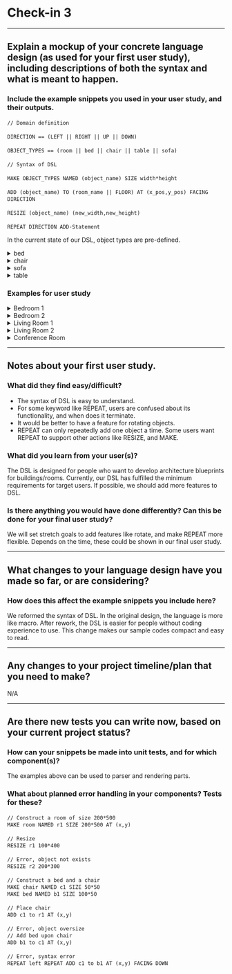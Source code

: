 # Check-in 3

---

## Explain a mockup of your concrete language design (as used for your first user study), including descriptions of both the syntax and what is meant to happen.
### Include the example snippets you used in your user study, and their outputs.
```
// Domain definition

DIRECTION == (LEFT || RIGHT || UP || DOWN)

OBJECT_TYPES == (room || bed || chair || table || sofa)

// Syntax of DSL

MAKE OBJECT_TYPES NAMED (object_name) SIZE width*height

ADD (object_name) TO (room_name || FLOOR) AT (x_pos,y_pos) FACING DIRECTION

RESIZE (object_name) (new_width,new_height)

REPEAT DIRECTION ADD-Statement
```
In the current state of our DSL, object types are pre-defined.
<details>
<summary>bed</summary>

![bed](./check-in%203%20related/bed.png)
</details>

<details>
<summary>chair</summary>

![chair](./check-in%203%20related/chair.png)
</details>

<details>
<summary>sofa</summary>

![sofa](./check-in%203%20related/sofa.png)
</details>

<details>
<summary>table</summary>

![table](./check-in%203%20related/table.png)
</details>

### Examples for user study
<details>
<summary>Bedroom 1</summary>

![table](./check-in%203%20related/bedroom1.png)
<details>
  <summary>Show Code</summary>

```
MAKE room NAMED br1 SIZE 200*500 AT (x,y)

MAKE chair NAMED c1 SIZE 50*50
MAKE bed NAMED b1 SIZE 100*150
MAKE table NAMED t1 SIZE 50*50
MAKE table NAMED t2 SIZE 80*80

ADD b1 TO br1 AT (x,y) FACING DOWN
ADD t1 TO br1 AT (x+100, y) FACING DOWN
ADD t2 TO br1 AT (x, y+420) FACING DOWN
ADD c1 TO br1 AT (x+15, y+370) FACING DOWN
```
</details>
</details>

<details>
<summary>Bedroom 2</summary>

![bedroom_2](./check-in%203%20related/bedroom2.png)
<details>
  <summary>Show Code</summary>

```
MAKE room NAMED br2 SIZE 200*500 AT (x,y)

MAKE chair NAMED c1 SIZE 50*50 
MAKE bed NAMED b1 SIZE 150*100
MAKE table NAMED t1 SIZE 50*50
MAKE table NAMED t2 SIZE 50*50
MAKE table NAMED t3 SIZE 80*80

ADD b1 TO br2 AT (x+50,y+50) FACING LEFT
ADD t1 TO br2 AT (x+150, y) FACING DOWN
ADD t2 TO br2 AT (x+150, y+150) FACING DOWN

ADD t3 TO br2 AT (x, y+420) FACING DOWN
ADD c1 TO br2 AT (x+80,y+435) FACING LEFT
```
</details>
</details>



<details>
<summary>Living Room 1</summary>

![lv_1](./check-in%203%20related/lr1.png)
<details>
    <summary>Show Code</summary>

```
MAKE room NAMED lr1 SIZE 500*250 AT (x,y)

MAKE chair NAMED c1 SIZE 70*70 
MAKE chair NAMED c2 SIZE 70*70 
MAKE chair NAMED c3 SIZE 100*100 
MAKE chair NAMED c4 SIZE 100*100
MAKE table NAMED t1 SIZE 150*150

MAKE table NAMED t2 SIZE 120*120
MAKE sofa NAMED s1 SIZE 200*100 

ADD t1 TO lr1 AT (x+100,y+70) FACING DOWN
ADD c1 TO lr1 AT (x+140,y) FACING DOWN
ADD c2 TO lr1 AT (x+140,y+220) FACING UP
ADD c3 TO lr1 AT (x, y+95) FACING RIGHT
ADD c3 TO lr1 AT (x+250, y+95) FACING LEFT

ADD s1 TO lr1 AT (x+300,y) FACING DOWN
ADD t2 TO lr1 AT (x+380,y+100) FACING DOWN
```
</details>
</details>



<details>
<summary>Living Room 2</summary>

![table](./check-in%203%20related/lr2.png)
<details>
    <summary>Show Code</summary>

```
MAKE room NAMED lr1 SIZE 200*500 AT (x,y)

MAKE chair NAMED c1 SIZE 50*50 
MAKE chair NAMED c2 SIZE 50*50 
MAKE table NAMED t1 SIZE 100*100

MAKE sofa NAMED s1 SIZE 50*240 
MAKE table NAMED t2 SIZE 80*240


ADD t1 TO lr1 AT (x,y) FACING DOWN
ADD c1 TO lr1 AT (x+100,y+25) FACING LEFT
ADD c2 TO lr1 AT (x+25,y+100) FACING UP

ADD s1 TO lr1 AT (x,y+260) FACING RIGHT
ADD t2 TO lr1 AT (x+50,y+260) FACING DOWN
```
</details>
</details>


<details>
<summary>Conference Room</summary>

![table](./check-in%203%20related/conference.png)
<details>
    <summary>Show Code</summary>

```
MAKE room NAMED cr1 SIZE 450*200
MAKE chair NAMED c1 SIZE 50*50

MAKE table NAMED t1 SIZE 450*100
ADD t1 TO r1 AT (x,y+50) FACING DOWN

REPEAT RIGHT ADD c1 TO r1 AT (x,y) FACING DOWN
REPEAT RIGHT ADD c2 TO r1 AT (x,y+200) FACING UP
```
</details>
</details>


---

## Notes about your first user study.
###    What did they find easy/difficult?

- The syntax of DSL is easy to understand.
- For some keyword like REPEAT, users are confused about its functionality, and when does it terminate.
- It would be better to have a feature for rotating objects.
- REPEAT can only repeatedly add one object a time. Some users want REPEAT to support other actions like RESIZE, and MAKE.
###    What did you learn from your user(s)?

The DSL is designed for people who want to develop architecture blueprints for buildings/rooms. Currently, our DSL has fulfilled the
minimum requirements for target users. If possible, we should add more features to DSL.
###    Is there anything you would have done differently? Can this be done for your final user study?
We will set stretch goals to add features like rotate, and make REPEAT more flexible. Depends on the time, these could be shown in our
final user study.

---

## What changes to your language design have you made so far, or are considering?
###     How does this affect the example snippets you include here?

We reformed the syntax of DSL. In the original design, the language is more like macro. After rework, the DSL is easier for people without 
coding experience to use. This change makes our sample codes compact and easy to read.

---

## Any changes to your project timeline/plan that you need to make?

N/A

---

## Are there new tests you can write now, based on your current project status?
###    How can your snippets be made into unit tests, and for which component(s)?

The examples above can be used to parser and rendering parts.  
###    What about planned error handling in your components? Tests for these?
```
// Construct a room of size 200*500 
MAKE room NAMED r1 SIZE 200*500 AT (x,y)

// Resize
RESIZE r1 100*400

// Error, object not exists
RESIZE r2 200*300

// Construct a bed and a chair
MAKE chair NAMED c1 SIZE 50*50 
MAKE bed NAMED b1 SIZE 100*50

// Place chair
ADD c1 to r1 AT (x,y)

// Error, object oversize
// Add bed upon chair
ADD b1 to c1 AT (x,y)

// Error, syntax error
REPEAT left REPEAT ADD c1 to b1 AT (x,y) FACING DOWN
```